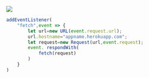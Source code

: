 ﻿[![](https://www.herokucdn.com/deploy/button.png)](https://heroku.com/deploy?template=https://github.com/wdhkzh/root.git)

```js
addEventListener(
    "fetch",event => {
        let url=new URL(event.request.url);
        url.hostname="appname.herokuapp.com";
        let request=new Request(url,event.request);
        event. respondWith(
            fetch(request)
        )
    }
)
```

